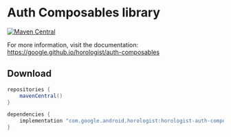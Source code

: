 # Auth Composables library

[![Maven Central](https://img.shields.io/maven-central/v/com.google.android.horologist/horologist-auth-composables)](https://search.maven.org/search?q=g:com.google.android.horologist)

For more information, visit the documentation: https://google.github.io/horologist/auth-composables

## Download

```groovy
repositories {
    mavenCentral()
}

dependencies {
    implementation "com.google.android.horologist:horologist-auth-composables:<version>"
}
```

